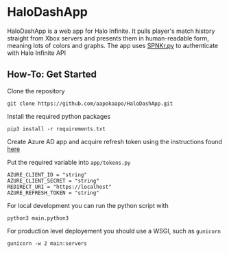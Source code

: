 # HaloDashApp
HaloDashApp is a web app for Halo Infinite. It pulls player's match history straight from Xbox servers and presents them in human-readable form, meaning lots of colors and graphs. 
The app uses [SPNKr.py](https://github.com/acurtis166/spnkr) to authenticate with Halo Infinite API

## How-To: Get Started
Clone the repository
```
git clone https://github.com/aapokaapo/HaloDashApp.git
```
Install the required python packages
```
pip3 install -r requirements.txt
```
Create Azure AD app and acquire refresh token using the instructions found [here](https://acurtis166.github.io/SPNKr/getting-started/)

Put the required variable into `app/tokens.py`
```
AZURE_CLIENT_ID = "string"
AZURE_CLIENT_SECRET = "string"
REDIRECT_URI = "https://localhost"
AZURE_REFRESH_TOKEN = "string"
```
For local development you can run the python script with
```
python3 main.python3
```
For production level deployement you should use a WSGI, such as `gunicorn`
```
gunicorn -w 2 main:servers
```

